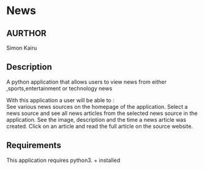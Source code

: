 # News

## AURTHOR 
Simon Kairu

## Description 
A python application that allows users to view news from either ,sports,entertainment or technology news

With this application a user will be able to : <br>
See various news sources on the homepage of the application.
Select a news source and see all news articles from the selected news source in the application.
See the image, description and the time a news article was created.
Click on an article and read the full article on the source website.

## Requirements 
This application requires python3. + installed